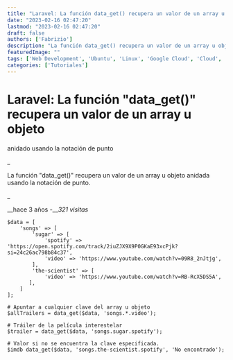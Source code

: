 ```yaml
---
title: "Laravel: La función data_get() recupera un valor de un array u objeto anidado usando la notación de punto"
date: "2023-02-16 02:47:20"
lastmod: "2023-02-16 02:47:20"
draft: false
authors: ['Fabrizio']
description: "La función data_get() recupera un valor de un array u objeto anidada usando la notación de punto."
featuredImage: ""
tags: ['Web Development', 'Ubuntu', 'Linux', 'Google Cloud', 'Cloud', 'Backend', 'AWS']
categories: ['Tutoriales']
---
```

# Laravel: La función "data_get()" recupera un valor de un array u objeto
anidado usando la notación de punto

_ <p>La función "data_get()" recupera un valor de un array u objeto anidada
usando la notación de punto.</p> _

__hace 3 años -___321 visitas_

    
    
    $data = [
        'songs' => [
            'sugar' => [
                'spotify' => 'https://open.spotify.com/track/2iuZJX9X9P0GKaE93xcPjk?si=24c26ac798b84c37',
                'video' => 'https://www.youtube.com/watch?v=09R8_2nJtjg',
            ],
            'the-scientist' => [
                'video' => 'https://www.youtube.com/watch?v=RB-RcX5DS5A',
           ],
        ]
    ];
    
    # Apuntar a cualquier clave del array u objeto
    $allTrailers = data_get($data, 'songs.*.video');
    
    # Tráiler de la película interestelar
    $trailer = data_get($data, 'songs.sugar.spotify');
    
    # Valor si no se encuentra la clave especificada.
    $imdb data_get($data, 'songs.the-scientist.spotify', 'No encontrado');

